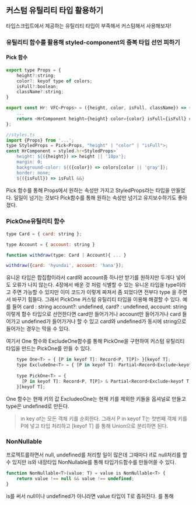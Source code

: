 ## 커스텀 유틸리티 타입 활용하기
타입스크립트에서 제공하는 유틸리티 타입이 부족해서 커스텀해서 사용해보자!
### 유틸리티 함수를 활용해 styled-component의 중복 타입 선언 피하기

#### Pick 함수
```javascript
export type Props = {
	height?:string;
	color?: keyof type of colors;
	isFull?:boolean;
	className?:string;
}

export const Hr: VFC<Props> = ({height, color, isFull, className}) => {
	...
	return <HrComponent height={height} color={color} isFull={isFull} className={className} />;
};

//styles.ts
import {Props} from '...';
type StyledProps = Pick<Props, "height" | "color" | "isFull">;
const HrComponent = styled.hr<StyledProps>`
	height: ${({height}) => height || '10px'};
	margin: 0;
	background-color: ${({color}) => colors[color || 'gray']};
	border: none;
	${({isFull}) => isFull &&}
```
Pick 함수를 통해 Props에서 원하는 속성만 가지고 StyledProps라는 타입을 만들었다.
일일이 넘기는 것보다 Pick함수를 통해 원하는 속성만 넘기고 유지보수하기도 좋아졌다.

### PickOne유틸리티 함수
```javascript
type Card = { card: string };

type Account = { account: string }

function withdraw(type: Card | Account){ ... }

withdraw({card: 'hyundai', account: 'hana'});
```
유니온 타입은 합집합이라서 card와 account중 하나만 받기를 원하지만 두개다 넣어도 오류가 나지 않는다.
4장에서 배운 것 처럼 식별할 수 있는 유니온 타입을 type이라고 주면 가능할 수 있지만 이미 코드가 이렇게 짜져서 좀 되었다면 
전부다 type 을 주면서 바꾸기 힘들다. 그래서 PickOne 커스텀 유틸리티 타입을 이용해 해결할 수 있다.
예를 들어 card : string account?: undefined, card? : undefined, account: string 이렇게 함수 타입으로 선언한다면 
card만 들어가거나 account만 들어가거나 card 들어가고 undefined가 들어가거나 할 수 있고 
card와 undefined가 동시에 string으로 들어가는 경우는 막을 수 있다.

여기서 One 함수와 ExcludeOne함수를 통해 PickOne을 구현하여 커스텀 유틸리티 타입을 만드는 PickOne를 만들 수 있다.
```javascript
    type One<T> = { [P in keyof T]: Record<P, T[P]> }[keyof T];
    type ExcludeOne<T> = { [P in keyof T]: Partial<Record<Exclude<keyof T, P>, undefined>> }[keyof T];
  
    type PickOne<T> = {
  	  [P in keyof T]: Record<P, T[P]> & Partial<Record<Exclude<keyof T, P>, undefined>>;
    }[keyof T];
```
One 함수는 현재 키의 값 ExcludeoOne는 현재 키를 제외한 키들을 옵셔널로 만들고 type은 undefined로 만든다.
> in key of는 모든 객체 키를 순회한다.
> 그래서 P in keyof T는 첫번째 객체 키를 P에 넣고 타입 처리하고
> [keyof T] 를 통해 Union으로 분리하면 된다.

### NonNullable
프로젝트를하면서 null, undefined를 처리할 일이 많은데 그때마다 if로 null처리를 할 수 있지만
is와 내장타입 NonNullable를 통해 타입가드함수를 만들어쓸 수 있다.
```javascript
function NonNullable<T>(value: T) = value is NonNullable<T> {
	return value !== null && value !== undefined;
}
```
is를 써서 null이나 undefined가 아니라면 value 타입이 T로 좁혀진다.
를 통해 
